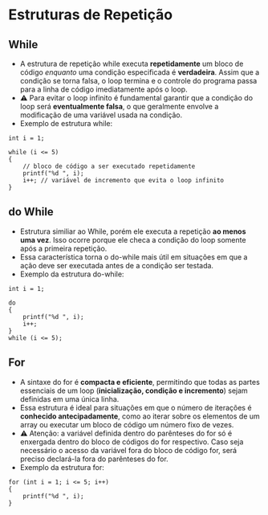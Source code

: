 # Estruturas de Repetição

## While
* A estrutura de repetição while executa **repetidamente** um bloco de código _enquanto_ uma condição especificada é **verdadeira**. Assim que a condição se torna falsa, o loop termina e o controle do programa passa para a linha de código imediatamente após o loop. 
* ⚠️ Para evitar o loop infinito é fundamental garantir que a condição do loop será **eventualmente falsa**, o que geralmente envolve a modificação de uma variável usada na condição. 
* Exemplo de estrutura while: 
  
````
int i = 1;

while (i <= 5)
{
    // bloco de código a ser executado repetidamente
    printf("%d ", i);
    i++; // variável de incremento que evita o loop infinito
}
````

## do While

* Estrutura similiar ao While, porém ele executa a repetição **ao menos uma vez**. Isso ocorre porque ele checa a condição do loop somente após a primeira repetição.
* Essa característica torna o do-while mais útil em situações em que a ação deve ser executada antes de a condição ser testada. 
* Exemplo da estrutura do-while:

````
int i = 1;

do
{
    printf("%d ", i);
    i++;
}
while (i <= 5);
````

## For
* A sintaxe do for é **compacta e eficiente**, permitindo que todas as partes essenciais de um loop (**inicialização, condição e incremento**) sejam definidas em uma única linha.
* Essa estrutura é ideal para situações em que o número de iterações é **conhecido antecipadamente**, como ao iterar sobre os elementos de um array ou executar um bloco de código um número fixo de vezes.
* ⚠️ Atenção: a variável definida dentro do parênteses do for só é enxergada dentro do bloco de códigos do for respectivo. Caso seja necessário o acesso da variável fora do bloco de código for, será preciso declará-la fora do parênteses do for.
* Exemplo da estrutura for: 

````
for (int i = 1; i <= 5; i++)
{
    printf("%d ", i);
}
````


